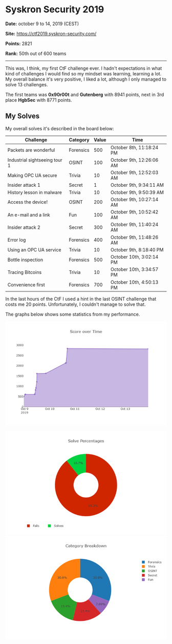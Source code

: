 # Syskron Security 2019

**Date:** october 9 to 14, 2019 (CEST)

**Site:** <https://ctf2019.syskron-security.com/>

**Points:** 2821

**Rank:** 50th out of 600 teams

---

This was, I think, my first CtF challenge ever. I hadn't expectations in what kind of challenges I would find so my mindset was learning, learning a lot. My overall balance it's very positive, I liked a lot, although I only managed to solve 13 challenges.

The first teams was **0x90r00t** and **Gutenberg** with 8941 points, next in 3rd place **HgbSec** with 8771 points.

## My Solves

My overall solves it's described in the board below:

| **Challenge** | **Category** | **Value** | **Time** |
| --- | --- | --- | --- |
| Packets are wonderful | Forensics | 500 | October 8th, 11:18:24 PM |
| Industrial sightseeing tour 1 | OSINT | 100 | October 9th, 12:26:06 AM |
| Making OPC UA secure | Trivia | 10 | October 9th, 12:52:03 AM |
| Insider attack 1 | Secret | 1 | October 9th, 9:34:11 AM |
| History lesson in malware | Trivia | 10 | October 9th, 9:50:39 AM |
| Access the device! | OSINT | 200 | October 9th, 10:27:14 AM |
| An e-mail and a link | Fun | 100 | October 9th, 10:52:42 AM |
| Insider attack 2 | Secret | 300 | October 9th, 11:40:24 AM |
| Error log | Forensics | 400 | October 9th, 11:48:26 AM |
| Using an OPC UA service | Trivia | 10 | October 9th, 8:18:40 PM |
| Bottle inspection | Forensics | 500 | October 10th, 3:02:14 PM |
| Tracing Bitcoins | Trivia | 10 | October 10th, 3:34:57 PM |
| Convenience first | Forensics | 700 | October 10th, 4:50:13 PM |

In the last hours of the CtF I used a hint in the last OSINT challenge that costs me 20 points. Unfortunately, I couldn't manage to solve that.

The graphs below shows some statistics from my performance.

![score over time](CTFd_score_user_354.png)

![submissions](CTFd_submissions_user_354.png "submissions") ![categories](CTFd_categories_team_354.png "categories")
